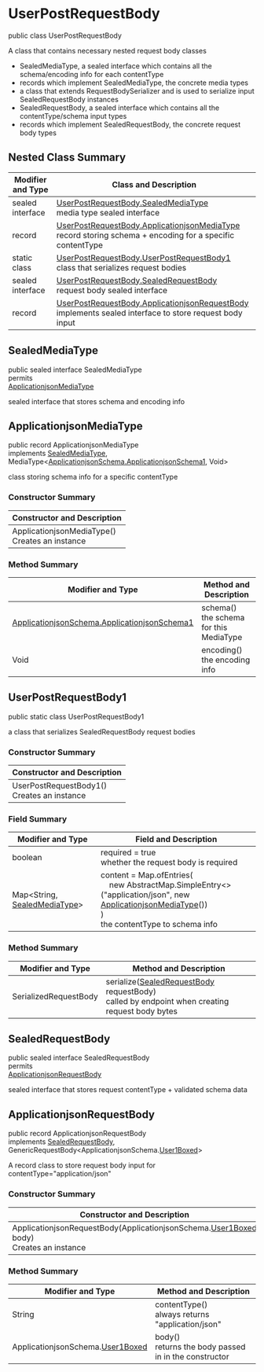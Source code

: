 # UserPostRequestBody

public class UserPostRequestBody

A class that contains necessary nested request body classes
- SealedMediaType, a sealed interface which contains all the schema/encoding info for each contentType
- records which implement SealedMediaType, the concrete media types
- a class that extends RequestBodySerializer and is used to serialize input SealedRequestBody instances
- SealedRequestBody, a sealed interface which contains all the contentType/schema input types
- records which implement SealedRequestBody, the concrete request body types

## Nested Class Summary
| Modifier and Type | Class and Description |
| ----------------- | --------------------- |
| sealed interface | [UserPostRequestBody.SealedMediaType](#sealedmediatype)<br>media type sealed interface |
| record | [UserPostRequestBody.ApplicationjsonMediaType](#applicationjsonmediatype)<br>record storing schema + encoding for a specific contentType |
| static class | [UserPostRequestBody.UserPostRequestBody1](#userpostrequestbody1)<br>class that serializes request bodies |
| sealed interface | [UserPostRequestBody.SealedRequestBody](#sealedrequestbody)<br>request body sealed interface |
| record | [UserPostRequestBody.ApplicationjsonRequestBody](#applicationjsonrequestbody)<br>implements sealed interface to store request body input |

## SealedMediaType
public sealed interface SealedMediaType<br>
permits<br>
[ApplicationjsonMediaType](#applicationjsonmediatype)

sealed interface that stores schema and encoding info


## ApplicationjsonMediaType
public record ApplicationjsonMediaType<br>
implements [SealedMediaType](#sealedmediatype), MediaType<[ApplicationjsonSchema.ApplicationjsonSchema1](../../../paths/user/post/requestbody/content/applicationjson/ApplicationjsonSchema.md#applicationjsonschema1), Void>

class storing schema info for a specific contentType

### Constructor Summary
| Constructor and Description |
| --------------------------- |
| ApplicationjsonMediaType()<br>Creates an instance |

### Method Summary
| Modifier and Type | Method and Description |
| ----------------- | ---------------------- |
| [ApplicationjsonSchema.ApplicationjsonSchema1](../../../paths/user/post/requestbody/content/applicationjson/ApplicationjsonSchema.md#applicationjsonschema1) | schema()<br>the schema for this MediaType |
| Void | encoding()<br>the encoding info |

## UserPostRequestBody1
public static class UserPostRequestBody1<br>

a class that serializes SealedRequestBody request bodies

### Constructor Summary
| Constructor and Description |
| --------------------------- |
| UserPostRequestBody1()<br>Creates an instance |

### Field Summary
| Modifier and Type | Field and Description |
| ----------------- | --------------------- |
| boolean | required = true<br>whether the request body is required |
| Map<String, [SealedMediaType](#sealedmediatype)> | content =  Map.ofEntries(<br>&nbsp;&nbsp;&nbsp;&nbsp;new AbstractMap.SimpleEntry<>("application/json", new [ApplicationjsonMediaType](#applicationjsonmediatype)())<br>)<br>the contentType to schema info |

### Method Summary
| Modifier and Type | Method and Description |
| ----------------- | ---------------------- |
| SerializedRequestBody | serialize([SealedRequestBody](#sealedrequestbody) requestBody)<br>called by endpoint when creating request body bytes |

## SealedRequestBody
public sealed interface SealedRequestBody<br>
permits<br>
[ApplicationjsonRequestBody](#applicationjsonrequestbody)

sealed interface that stores request contentType + validated schema data

## ApplicationjsonRequestBody
public record ApplicationjsonRequestBody<br>
implements [SealedRequestBody](#sealedrequestbody),<br>
GenericRequestBody<ApplicationjsonSchema.[User1Boxed](../../../components/schemas/User.md#user1boxed)><br>

A record class to store request body input for contentType="application/json"

### Constructor Summary
| Constructor and Description |
| --------------------------- |
| ApplicationjsonRequestBody(ApplicationjsonSchema.[User1Boxed](../../../components/schemas/User.md#user1boxed) body)<br>Creates an instance |

### Method Summary
| Modifier and Type | Method and Description |
| ----------------- | ---------------------- |
| String | contentType()<br>always returns "application/json" |
| ApplicationjsonSchema.[User1Boxed](../../../components/schemas/User.md#user1boxed) | body()<br>returns the body passed in in the constructor |
